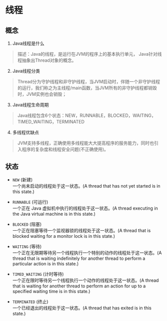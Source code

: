 # 线程

## 概念
1. Java线程是什么  
> 描述：Java的线程，是运行在JVM的程序上的基本执行单元， Java针对线程抽象出Thread对象的概念。

2. Java线程分类
> Thread分为守护线程和非守护线程，当JVM启动时，伴随一个非守护线程的运行，我们称之为主线程/main函数，当JVM所有的非守护线程都销毁时，JVM实例也会销毁；

3. Java线程生命周期
> Java线程包含6个状态：NEW，RUNNABLE，BLOCKED，WAITING，TIMED_WAITING，TERMINATED

4. 多线程优缺点
> JVM支持多线程，正确使用多线程能大大提高程序的服务能力，同时也引入程序的复杂度和线程安全问题(不正确使用)。

## 状态
* `NEW` (新建)       
一个尚未启动的线程处于这一状态。(A thread that has not yet started is in this state.)

* `RUNNABLE` (可运行)       
一个正在 Java 虚拟机中执行的线程处于这一状态。(A thread executing in the Java virtual machine is in this state.)

* `BLOCKED` (阻塞)       
一个正在阻塞等待一个监视器锁的线程处于这一状态。(A thread that is blocked waiting for a monitor lock is in this state.)

* `WAITING` (等待)       
一个正在无限期等待另一个线程执行一个特别的动作的线程处于这一状态。(A thread that is waiting indefinitely for another thread to perform a particular action is in this state.)

* `TIMED_WAITING` (计时等待)       
一个正在限时等待另一个线程执行一个动作的线程处于这一状态。(A thread that is waiting for another thread to perform an action for up to a specified waiting time is in this state.)

* `TERMINATED` (终止)       
一个已经退出的线程处于这一状态。(A thread that has exited is in this state.)

